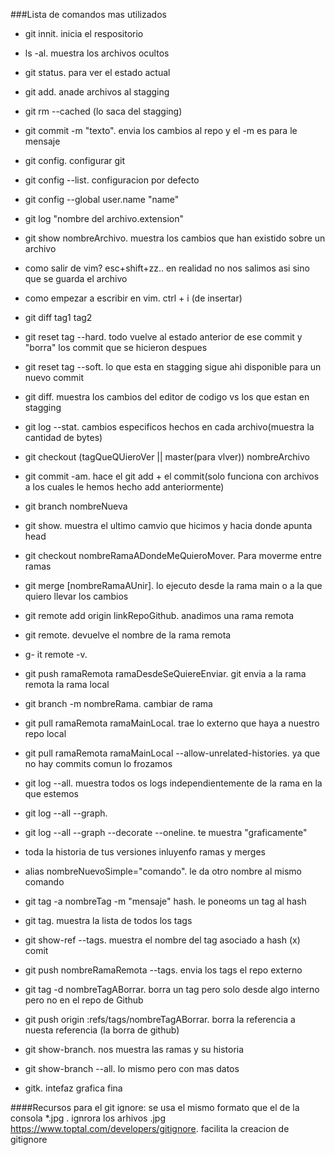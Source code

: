 ###Lista de comandos mas utilizados
- git innit. inicia el respositorio

- ls -al. muestra los archivos ocultos

- git status. para ver el estado actual
- git add. anade archivos al stagging

- git rm --cached (lo saca del stagging)
- git commit -m "texto".  envia los cambios al repo y el -m es para le mensaje

- git config. configurar git
- git config --list. configuracion por defecto
- git config --global user.name "name"

- git log "nombre del archivo.extension"

- git show nombreArchivo. muestra los cambios que han existido sobre un archivo

- como salir de vim? esc+shift+zz.. en realidad no nos salimos asi sino que se guarda el archivo
- como empezar a escribir en vim. ctrl + i (de insertar)

- git diff tag1 tag2

- git reset tag --hard. todo vuelve al estado anterior de ese commit  y "borra" los commit que se hicieron despues
- git reset tag --soft. lo que esta en stagging sigue ahi disponible para un nuevo commit 
- git diff. muestra los cambios del editor de codigo vs los que estan en stagging

- git log --stat. cambios especificos hechos en cada archivo(muestra la cantidad de bytes)

- git checkout (tagQueQUieroVer || master(para vlver)) nombreArchivo

- git commit -am.  hace el git add + el commit(solo funciona con archivos a los cuales le hemos hecho add anteriormente)

- git branch nombreNueva

- git show. muestra el ultimo camvio que hicimos y hacia donde apunta head

- git checkout nombreRamaADondeMeQuieroMover. Para moverme entre ramas  

- git merge [nombreRamaAUnir]. lo ejecuto desde la rama main o a la que  quiero llevar los cambios

- git remote add origin linkRepoGithub. anadimos una rama remota 

- git remote. devuelve el nombre de la rama remota
- g- it remote -v. 

- git push ramaRemota ramaDesdeSeQuiereEnviar. git envia a la rama remota la rama local

- git branch -m nombreRama.  cambiar de rama

- git pull ramaRemota ramaMainLocal. trae lo externo que haya a nuestro repo local

- git pull ramaRemota ramaMainLocal --allow-unrelated-histories. ya que no hay commits comun lo frozamos

- git log --all. muestra todos os logs independientemente de la rama en la que estemos
- git log --all --graph. 
- git log --all --graph --decorate --oneline. te muestra "graficamente" 
- toda la historia de tus versiones inluyenfo ramas y merges

- alias nombreNuevoSimple="comando".  le da otro nombre al mismo comando 

- git tag -a nombreTag -m "mensaje" hash. le poneoms un tag al hash
- git tag. muestra la lista de todos los tags
- git show-ref --tags. muestra el nombre del tag asociado a hash (x) comit
- git push nombreRamaRemota --tags. envia los tags el repo externo
- git tag -d nombreTagABorrar. borra un tag pero solo desde algo interno pero no en el repo de Github
- git push origin :refs/tags/nombreTagABorrar. borra la referencia a nuesta referencia (la borra de github)

- git show-branch. nos muestra las ramas y su historia
- git show-branch --all. lo mismo pero con mas datos
- gitk. intefaz grafica fina

####Recursos para el git ignore: 
se usa el mismo formato que el de la consola
*.jpg . ignrora los arhivos .jpg
https://www.toptal.com/developers/gitignore. facilita la creacion de gitignore
